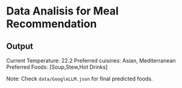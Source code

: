 # Data Analisis for Meal Recommendation

## Output

Current Temperature: 22.2
Preferred cuisines: Asian, Mediterranean
Preferred Foods: [Soup,Stew,Hot Drinks]

Note: Check `data/GoogleLLM.json` for final predicted foods.
